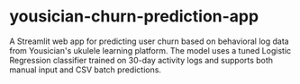 # yousician-churn-prediction-app
A Streamlit web app for predicting user churn based on behavioral log data from Yousician's ukulele learning platform. The model uses a tuned Logistic Regression classifier trained on 30-day activity logs and supports both manual input and CSV batch predictions.
